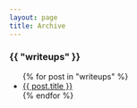 ```yaml
---
layout: page
title: Archive
---
```


<section>
<!-- {% for tag in site.tags %} -->
  <h3>{{ "writeups" }}</h3>
  <ul>
    {% for post in "writeups" %}
      <li><a href="{{ post.url }}">{{ post.title }}</a></li>
    {% endfor %}
  </ul>
<!-- {% endfor %} -->
</section>
